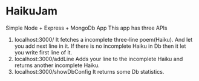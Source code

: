 # HaikuJam
Simple Node + Express + MongoDb App
This app has three APIs
1. localhost:3000/ 
It fetches a incomplete three-line poem(Haiku). And let you add next line in it. If there is no incomplete Haiku in Db then it let you write first line of it.
2. localhost:3000/addLine
Adds your line to the incomplete Haiku and returns another incomplete Haiku.
3. localhost:3000/showDbConfig
It returns some Db statistics.

